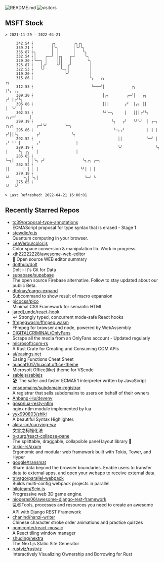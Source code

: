 ![README.md](https://github.com/Gerhut/Gerhut/workflows/README.md/badge.svg)
![visitors](https://visitors.vercel.app/Gerhut/Gerhut?token=8cf69d1f6813d272ef062726b6070c9be4ff72038cfe5a7ded7384a8da65d866)

## MSFT Stock

```
> 2021-11-29 - 2022-04-21

     342.54 ┤        ╭╮        ╭╮╭╮                                                                              
     339.21 ┤        │╰╮       │╰╯╰╮                                                                             
     335.87 ┼╮       │ │       │   ╰╮                                                                            
     332.54 ┤│    ╭──╯ │╭╮   ╭─╯    ╰╮                                                                           
     329.20 ┤╰──╮ │    │││   │       ╰╮                                                                          
     325.87 ┤   │╭╯    ╰╯│  ╭╯        │                                                                          
     322.53 ┤   ╰╯       ╰─╮│         │                                                                          
     319.20 ┤              ╰╯         │                                                                          
     315.86 ┤                         ╰╮   ╭╮                                                  ╭╮                
     312.53 ┤                          ╰───╯│            ╭╮                                    │╰╮ ╭╮            
     309.20 ┤                               │╭╮        ╭─╯│   ╭╮                              ╭╯ │╭╯╰╮           
     305.86 ┤                               │││       ╭╯  │╭╮ ││                              │  ╰╯  │           
     302.53 ┤                               ╰╯╰─╮     │   │││╭╯╰╮                         ╭╮╭─╯      │           
     299.19 ┤                                   ╰╮   ╭╯   ╰╯╰╯  │ ╭─╮     ╭╮╭╮          ╭─╯╰╯        ╰─╮         
     295.86 ┤                                    ╰─╮╭╯          │ │ │    ╭╯││╰╮        ╭╯              ╰╮        
     292.52 ┤                                      ││           ╰─╯ │   ╭╯ ╰╯ │       ╭╯                │        
     289.19 ┤                                      ╰╯               ╰╮  │     ╰╮ ╭╮   │                 │        
     285.85 ┤                                                        ╰─╮│      │ │╰╮ ╭╯                 ╰╮╭╮ ╭─╮ 
     282.52 ┤                                                          ││      │ │ │ │                   ╰╯│ │ │ 
     279.18 ┤                                                          ╰╯      ╰╮│ ╰╮│                     ╰─╯ ╰ 
     275.85 ┤                                                                   ╰╯  ╰╯                           

> Last Refreshed: 2022-04-21 16:00:01
```

## Recently Starred Repos

- [tc39/proposal-type-annotations](https://github.com/tc39/proposal-type-annotations)  
  ECMAScript proposal for type syntax that is erased - Stage 1
- [stewdio/q.js](https://github.com/stewdio/q.js)  
  Quantum computing in your browser.
- [LeaVerou/color.js](https://github.com/LeaVerou/color.js)  
  Color space conversion & manipulation lib. Work in progress.
- [xjh22222228/awesome-web-editor](https://github.com/xjh22222228/awesome-web-editor)  
  🔨  Open source WEB editor summary
- [dolthub/dolt](https://github.com/dolthub/dolt)  
  Dolt – It's Git for Data
- [supabase/supabase](https://github.com/supabase/supabase)  
  The open source Firebase alternative. Follow to stay updated about our public Beta.
- [dtolnay/cargo-expand](https://github.com/dtolnay/cargo-expand)  
  Subcommand to show result of macro expansion
- [picocss/pico](https://github.com/picocss/pico)  
  Minimal CSS Framework for semantic HTML
- [jaredLunde/react-hook](https://github.com/jaredLunde/react-hook)  
  ↩ Strongly typed, concurrent mode-safe React hooks
- [ffmpegwasm/ffmpeg.wasm](https://github.com/ffmpegwasm/ffmpeg.wasm)  
  FFmpeg for browser and node, powered by WebAssembly
- [DIGITALCRIMINAL/OnlyFans](https://github.com/DIGITALCRIMINAL/OnlyFans)  
  Scrape all the media from an OnlyFans account - Updated regularly
- [microsoft/com-rs](https://github.com/microsoft/com-rs)  
  A Rust Crate for Creating and Consuming COM APIs
- [ai/easings.net](https://github.com/ai/easings.net)  
  Easing Functions Cheat Sheet
- [huacat1017/huacat.office-theme](https://github.com/huacat1017/huacat.office-theme)  
  Microsoft Office(like) theme for VScode
- [sablejs/sablejs](https://github.com/sablejs/sablejs)  
  🏖️ The safer and faster ECMA5.1 interpreter written by JavaScript
- [ensdomains/subdomain-registrar](https://github.com/ensdomains/subdomain-registrar)  
  A registrar that sells subdomains to users on behalf of their owners
- [Anbang-Hu/devenv](https://github.com/Anbang-Hu/devenv)  
- [gosp/lua-resty-ntlm](https://github.com/gosp/lua-resty-ntlm)  
  nginx ntlm module implemented by lua
- [yyx990803/shiki](https://github.com/yyx990803/shiki)  
  A beautiful Syntax Highlighter.
- [akira-cn/currying-wy](https://github.com/akira-cn/currying-wy)  
  文言之柯裡化法
- [b-zurg/react-collapse-pane](https://github.com/b-zurg/react-collapse-pane)  
  The splittable, draggable, collapsible panel layout library 🎉
- [tokio-rs/axum](https://github.com/tokio-rs/axum)  
  Ergonomic and modular web framework built with Tokio, Tower, and Hyper
- [google/transmat](https://github.com/google/transmat)  
  Share data beyond the browser boundaries. Enable users to transfer data to external apps, and open your webapp to receive external data.
- [trivago/parallel-webpack](https://github.com/trivago/parallel-webpack)  
  Builds multi-config webpack projects in parallel
- [hiloteam/Sein.js](https://github.com/hiloteam/Sein.js)  
  Progressive web 3D game engine.
- [nioperas06/awesome-django-rest-framework](https://github.com/nioperas06/awesome-django-rest-framework)  
   💻😍Tools, processes and resources you need to create an awesome API with Django REST Framework
- [chanind/hanzi-writer](https://github.com/chanind/hanzi-writer)  
  Chinese character stroke order animations and practice quizzes
- [nomcopter/react-mosaic](https://github.com/nomcopter/react-mosaic)  
  A React tiling window manager
- [shuding/nextra](https://github.com/shuding/nextra)  
  The Next.js Static Site Generator
- [rustviz/rustviz](https://github.com/rustviz/rustviz)  
  Interactively Visualizing Ownership and Borrowing for Rust
